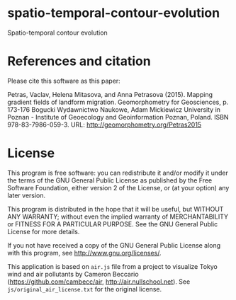 spatio-temporal-contour-evolution
=================================

Spatio-temporal contour evolution


References and citation
=======================

Please cite this software as this paper:

Petras, Vaclav, Helena Mitasova, and Anna Petrasova (2015).
Mapping gradient fields of landform migration.
Geomorphometry for Geosciences, p. 173-176
Bogucki Wydawnictwo Naukowe, Adam Mickiewicz University in Poznan - Institute of Geoecology and Geoinformation
Poznan, Poland. ISBN 978-83-7986-059-3. URL: http://geomorphometry.org/Petras2015


License
=======

This program is free software: you can redistribute it and/or modify it under
the terms of the GNU General Public License as published by the Free Software Foundation,
either version 2 of the License, or (at your option) any later version.

This program is distributed in the hope that it will be useful, but WITHOUT ANY WARRANTY;
without even the implied warranty of MERCHANTABILITY or FITNESS FOR A PARTICULAR PURPOSE.
See the GNU General Public License for more details.

If you not have received a copy of the GNU General Public License along
with this program, see http://www.gnu.org/licenses/.

This application is based on `air.js` file from a project to visualize
Tokyo wind and air pollutants by Cameron Beccario
(https://github.com/cambecc/air, http://air.nullschool.net).
See `js/original_air_license.txt` for the original license.
